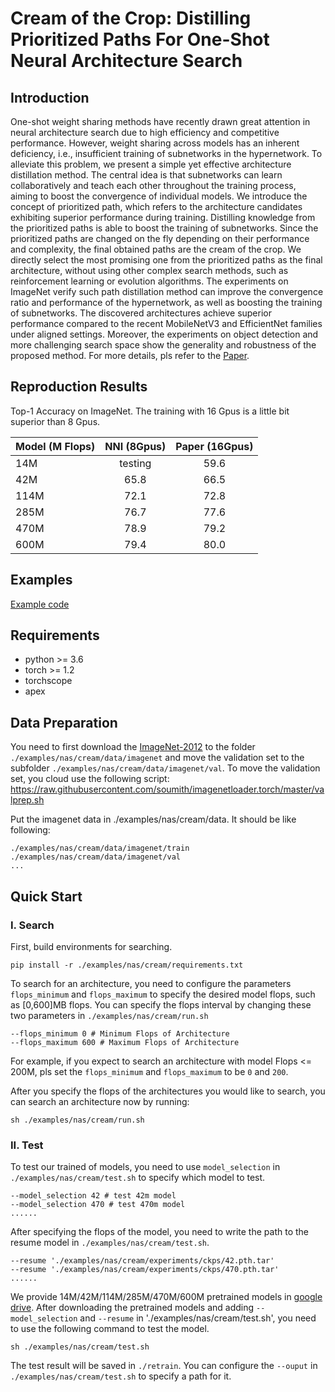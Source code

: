 # Cream of the Crop: Distilling Prioritized Paths For One-Shot Neural Architecture Search

## Introduction
One-shot weight sharing methods have recently drawn great attention in neural architecture search due to high efficiency and competitive performance. However, weight sharing across models has an inherent deficiency, i.e., insufficient training
of subnetworks in the hypernetwork. To alleviate this problem, we present a simple yet effective architecture distillation method. The central idea is that subnetworks can learn collaboratively and teach each other throughout the training
process, aiming to boost the convergence of individual models. We introduce the concept of prioritized path, which refers to the architecture candidates exhibiting superior performance during training. Distilling knowledge from the prioritized
paths is able to boost the training of subnetworks. Since the prioritized paths are changed on the fly depending on their performance and complexity, the final obtained paths are the cream of the crop. We directly select the most promising
one from the prioritized paths as the final architecture, without using other complex search methods, such as reinforcement learning or evolution algorithms. The experiments on ImageNet verify such path distillation method can improve the
convergence ratio and performance of the hypernetwork, as well as boosting the training of subnetworks. The discovered architectures achieve superior performance compared to the recent MobileNetV3 and EfficientNet families under aligned
settings. Moreover, the experiments on object detection and more challenging search space show the generality and robustness of the proposed method.
For more details, pls refer to the [Paper](https://github.com/microsoft/nni).

## Reproduction Results
Top-1 Accuracy on ImageNet. The training with 16 Gpus is a little bit superior than 8 Gpus.

| Model (M Flops) | NNI (8Gpus) | Paper (16Gpus) | 
| ---- |:-------------:| :-----:|
| 14M | testing | 59.6 |
| 42M | 65.8 | 66.5 |
| 114M | 72.1 | 72.8 |
| 285M | 76.7 | 77.6 |
| 470M | 78.9 | 79.2 |
| 600M | 79.4 | 80.0 |

## Examples

[Example code](https://github.com/microsoft/nni/tree/master/examples/nas/cream)

## Requirements
* python >= 3.6
* torch >= 1.2
* torchscope
* apex

## Data Preparation 
You need to first download the [ImageNet-2012](http://www.image-net.org/) to the folder `./examples/nas/cream/data/imagenet` and move the validation set to the subfolder `./examples/nas/cream/data/imagenet/val`. To move the validation set, you cloud use the following script: <https://raw.githubusercontent.com/soumith/imagenetloader.torch/master/valprep.sh> 

Put the imagenet data in ./examples/nas/cream/data. It should be like following:
```buildoutcfg
./examples/nas/cream/data/imagenet/train
./examples/nas/cream/data/imagenet/val
...
```


## Quick Start

### I. Search

First, build environments for searching.
```
pip install -r ./examples/nas/cream/requirements.txt
```

To search for an architecture, you need to configure the parameters `flops_minimum` and `flops_maximum` to specify the desired model flops, such as [0,600]MB flops. You can specify the flops interval by changing these two parameters in `./examples/nas/cream/run.sh`
```buildoutcfg
--flops_minimum 0 # Minimum Flops of Architecture
--flops_maximum 600 # Maximum Flops of Architecture
```
For example, if you expect to search an architecture with model Flops <= 200M, pls set the `flops_minimum` and `flops_maximum` to be `0` and `200`.

After you specify the flops of the architectures you would like to search, you can search an architecture now by running:
```buildoutcfg
sh ./examples/nas/cream/run.sh

```

### II. Test
To test our trained of models, you need to use `model_selection` in `./examples/nas/cream/test.sh` to specify which model to test.
```buildoutcfg
--model_selection 42 # test 42m model
--model_selection 470 # test 470m model
......
```

After specifying the flops of the model, you need to write the path to the resume model in `./examples/nas/cream/test.sh`.
```buildoutcfg
--resume './examples/nas/cream/experiments/ckps/42.pth.tar'
--resume './examples/nas/cream/experiments/ckps/470.pth.tar'
......
```

We provide 14M/42M/114M/285M/470M/600M pretrained models in [google drive](https://drive.google.com/drive/folders/1CQjyBryZ4F20Rutj7coF8HWFcedApUn2).
After downloading the pretrained models and adding `--model_selection` and `--resume` in './examples/nas/cream/test.sh', you need to use the following command to test the model.
```buildoutcfg
sh ./examples/nas/cream/test.sh
```

The test result will be saved in `./retrain`. You can configure the `--ouput` in `./examples/nas/cream/test.sh` to specify a path for it.


